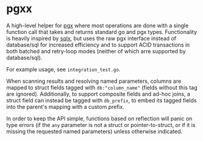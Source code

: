 pgxx
=====

A high-level helper for [pgx](https://pkg.go.dev/github.com/jackc/pgx/v5)
where most operations are done with a single function call that takes and returns standard go and pgx types.
Functionality is heavily inspired by [sqlx](https://pkg.go.dev/github.com/jmoiron/sqlx),
but uses the raw pgx interface instead of database/sql for increased efficiency
and to support ACID transactions in both batched and retry-loop modes (neither of which arre supported by database/sql).

For example usage, see `integration_test.go`.

When scanning results and resolving named parameters,
columns are mapped to struct fields tagged with `db:"column_name"` (fields without this tag are ignored).
Additionally, to support composite fields and ad-hoc joins, a struct field can instead be tagged with `db_prefix`,
to embed its tagged fields into the parent's mapping with a custom prefix.

In order to keep the API simple, functions based on reflection will panic on type errors (if the `any` parameter is not a struct or pointer-to-struct, or if it is missing the requested named parameters) unless otherwise indicated.
